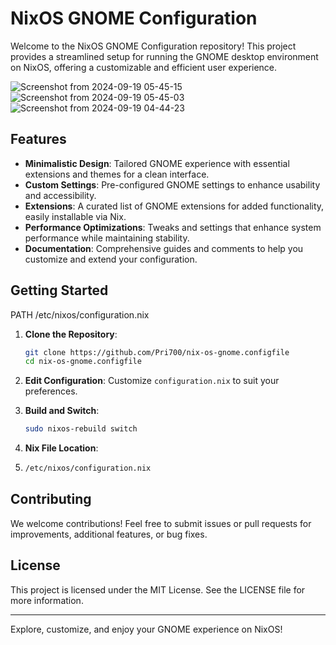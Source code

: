 # NixOS GNOME Configuration

Welcome to the NixOS GNOME Configuration repository! This project provides a streamlined setup for running the GNOME desktop environment on NixOS, offering a customizable and efficient user experience.


![Screenshot from 2024-09-19 05-45-15](https://github.com/user-attachments/assets/a071a65b-e64c-4d67-b452-a3c3bdca82a6)
![Screenshot from 2024-09-19 05-45-03](https://github.com/user-attachments/assets/166a22d6-3807-4a9e-9565-96f5f5fc2c17)
![Screenshot from 2024-09-19 04-44-23](https://github.com/user-attachments/assets/29660488-1765-424a-a90e-fd2e91223d7a)




## Features

- **Minimalistic Design**: Tailored GNOME experience with essential extensions and themes for a clean interface.
- **Custom Settings**: Pre-configured GNOME settings to enhance usability and accessibility.
- **Extensions**: A curated list of GNOME extensions for added functionality, easily installable via Nix.
- **Performance Optimizations**: Tweaks and settings that enhance system performance while maintaining stability.
- **Documentation**: Comprehensive guides and comments to help you customize and extend your configuration.

## Getting Started

PATH /etc/nixos/configuration.nix

1. **Clone the Repository**:
   ```bash
   git clone https://github.com/Pri700/nix-os-gnome.configfile
   cd nix-os-gnome.configfile
   ```

2. **Edit Configuration**: Customize `configuration.nix` to suit your preferences.

3. **Build and Switch**:
   ```bash
   sudo nixos-rebuild switch
   ```
4. **Nix File Location**:
5. ```bash
   /etc/nixos/configuration.nix
   ```
## Contributing

We welcome contributions! Feel free to submit issues or pull requests for improvements, additional features, or bug fixes.

## License

This project is licensed under the MIT License. See the LICENSE file for more information.

---

Explore, customize, and enjoy your GNOME experience on NixOS!
